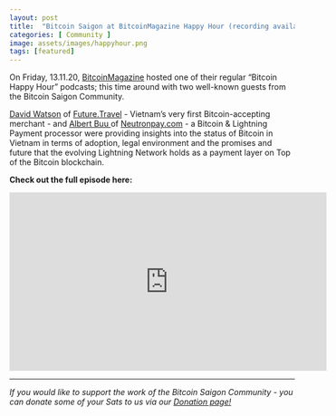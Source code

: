```yaml
---
layout: post
title:  "Bitcoin Saigon at BitcoinMagazine Happy Hour (recording available now)"
categories: [ Community ]
image: assets/images/happyhour.png
tags: [featured]
---
```


On Friday, 13.11.20, [BitcoinMagazine](https://bitcoinmagazine.com/) hosted one of their regular “Bitcoin Happy Hour” podcasts; this time around with two well-known guests from the Bitcoin Saigon Community.

[David Watson](http://www.twitter.com/watson_ita) of [Future.Travel](http://Future.Travel) - Vietnam’s very first Bitcoin-accepting merchant - and [Albert Buu ](http://www.twitter.com/subnetmask)of [Neutronpay.com](https://neutronpay.com/) - a Bitcoin & Lightning Payment processor were providing insights into the status of Bitcoin in Vietnam in terms of adoption, legal environment and the promises and future that the evolving Lightning Network holds as a payment layer on Top of the Bitcoin blockchain.

**Check out the full episode here:**

<iframe width="560" height="315" src="https://www.youtube.com/embed/yor9JoNpCkM" frameborder="0" allow="accelerometer; autoplay; clipboard-write; encrypted-media; gyroscope; picture-in-picture" allowfullscreen></iframe>

------------

*If you would like to support the work of the Bitcoin Saigon Community - you can donate some of your Sats to us via our [Donation page!](https://bitcoinsaigon.org/donate-satoshis)*

